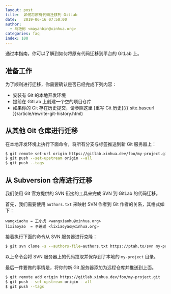 ```yaml
---
layout: post
title:  如何将原有代码迁移到 GitLab
date:   2019-06-16 07:50:00
author:
  - 马艳彬 <mayanbin@xinhua.org>
categories: faq
index: 100
---
```


通过本指南，你可以了解到如何将原有代码迁移到平台的 GitLab 上。

## 准备工作

为了顺利进行迁移，你需要确认是否已经完成下列内容：

* 安装有 Git 的本地开发环境
* 提前在 GitLab 上创建一个空的项目仓库
* 如果你的 Git 存在历史提交，请参照这里 [重写 Git 历史]({{ site.baseurl }}/article/rewrite-git-history.html)

## 从其他 Git 仓库进行迁移

在本地开发环境上执行下面命令，将所有分支与标签推送到新 Git 服务器上：

```bash
$ git remote set-url origin https://gitlab.xinhua.dev/foo/my-project.git
$ git push --set-upstream origin --all
$ git push --tags
```

## 从 Subversion 仓库进行迁移

我们使用 Git 官方提供的 SVN 衔接的工具来完成 SVN 到 GitLab 的代码迁移。

首先，我们需要使用 `authors.txt` 来映射 SVN 作者到 Git 作者的关系，其格式如下：

```csv
wangxiaohu = 王小虎 <wangxiaohu@xinhua.org>
lixiaoyao  = 李逍遥 <lixiaoyao@xinhua.org>
```

接着执行下面的命令从 SVN 服务器进行克隆：

```bash
$ git svn clone -s --authors-file=authors.txt https://ptah.to/svn my-project
```

以上命令会将 SVN 服务器上的代码拉取并保存到了本地的 `my-project` 目录。

最后一件要做的事情是，将你的新 Git 服务器添加为远程仓库并推送到上面。

```bash
$ git remote add origin https://gitlab.xinhua.dev/foo/my-project.git
$ git push --set-upstream origin --all
$ git push --tags
```
